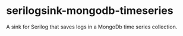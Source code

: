 # serilogsink-mongodb-timeseries
A sink for Serilog that saves logs in a MongoDb time series collection.
